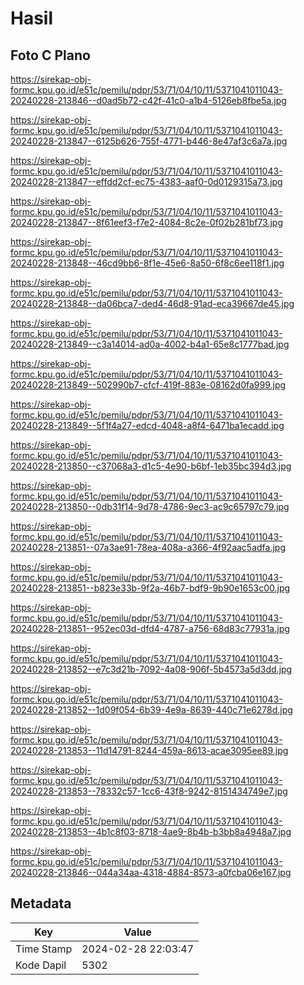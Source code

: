 # Hasil

## Foto C Plano

https://sirekap-obj-formc.kpu.go.id/e51c/pemilu/pdpr/53/71/04/10/11/5371041011043-20240228-213846--d0ad5b72-c42f-41c0-a1b4-5126eb8fbe5a.jpg

https://sirekap-obj-formc.kpu.go.id/e51c/pemilu/pdpr/53/71/04/10/11/5371041011043-20240228-213847--6125b626-755f-4771-b446-8e47af3c6a7a.jpg

https://sirekap-obj-formc.kpu.go.id/e51c/pemilu/pdpr/53/71/04/10/11/5371041011043-20240228-213847--effdd2cf-ec75-4383-aaf0-0d0129315a73.jpg

https://sirekap-obj-formc.kpu.go.id/e51c/pemilu/pdpr/53/71/04/10/11/5371041011043-20240228-213847--8f61eef3-f7e2-4084-8c2e-0f02b281bf73.jpg

https://sirekap-obj-formc.kpu.go.id/e51c/pemilu/pdpr/53/71/04/10/11/5371041011043-20240228-213848--46cd9bb6-8f1e-45e6-8a50-6f8c6ee118f1.jpg

https://sirekap-obj-formc.kpu.go.id/e51c/pemilu/pdpr/53/71/04/10/11/5371041011043-20240228-213848--da06bca7-ded4-46d8-91ad-eca39667de45.jpg

https://sirekap-obj-formc.kpu.go.id/e51c/pemilu/pdpr/53/71/04/10/11/5371041011043-20240228-213849--c3a14014-ad0a-4002-b4a1-65e8c1777bad.jpg

https://sirekap-obj-formc.kpu.go.id/e51c/pemilu/pdpr/53/71/04/10/11/5371041011043-20240228-213849--502990b7-cfcf-419f-883e-08162d0fa999.jpg

https://sirekap-obj-formc.kpu.go.id/e51c/pemilu/pdpr/53/71/04/10/11/5371041011043-20240228-213849--5f1f4a27-edcd-4048-a8f4-6471ba1ecadd.jpg

https://sirekap-obj-formc.kpu.go.id/e51c/pemilu/pdpr/53/71/04/10/11/5371041011043-20240228-213850--c37068a3-d1c5-4e90-b6bf-1eb35bc394d3.jpg

https://sirekap-obj-formc.kpu.go.id/e51c/pemilu/pdpr/53/71/04/10/11/5371041011043-20240228-213850--0db31f14-9d78-4786-9ec3-ac9c65797c79.jpg

https://sirekap-obj-formc.kpu.go.id/e51c/pemilu/pdpr/53/71/04/10/11/5371041011043-20240228-213851--07a3ae91-78ea-408a-a366-4f92aac5adfa.jpg

https://sirekap-obj-formc.kpu.go.id/e51c/pemilu/pdpr/53/71/04/10/11/5371041011043-20240228-213851--b823e33b-9f2a-46b7-bdf9-9b90e1653c00.jpg

https://sirekap-obj-formc.kpu.go.id/e51c/pemilu/pdpr/53/71/04/10/11/5371041011043-20240228-213851--952ec03d-dfd4-4787-a756-68d83c77931a.jpg

https://sirekap-obj-formc.kpu.go.id/e51c/pemilu/pdpr/53/71/04/10/11/5371041011043-20240228-213852--e7c3d21b-7092-4a08-906f-5b4573a5d3dd.jpg

https://sirekap-obj-formc.kpu.go.id/e51c/pemilu/pdpr/53/71/04/10/11/5371041011043-20240228-213852--1d09f054-6b39-4e9a-8639-440c71e6278d.jpg

https://sirekap-obj-formc.kpu.go.id/e51c/pemilu/pdpr/53/71/04/10/11/5371041011043-20240228-213853--11d14791-8244-459a-8613-acae3095ee89.jpg

https://sirekap-obj-formc.kpu.go.id/e51c/pemilu/pdpr/53/71/04/10/11/5371041011043-20240228-213853--78332c57-1cc6-43f8-9242-8151434749e7.jpg

https://sirekap-obj-formc.kpu.go.id/e51c/pemilu/pdpr/53/71/04/10/11/5371041011043-20240228-213853--4b1c8f03-8718-4ae9-8b4b-b3bb8a4948a7.jpg

https://sirekap-obj-formc.kpu.go.id/e51c/pemilu/pdpr/53/71/04/10/11/5371041011043-20240228-213846--044a34aa-4318-4884-8573-a0fcba06e167.jpg


## Metadata

| Key        | Value               |
| ---------- | ------------------- |
| Time Stamp | 2024-02-28 22:03:47 |
| Kode Dapil | 5302                |



